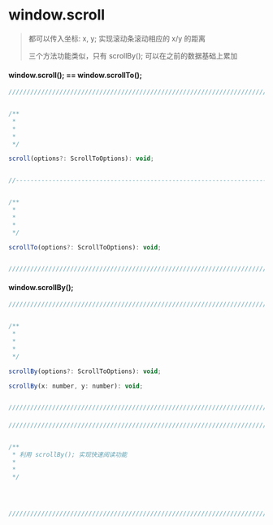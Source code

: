 # window.scroll

> 都可以传入坐标: x, y; 实现滚动条滚动相应的 x/y 的距离 
> 
> 三个方法功能类似，只有 scrollBy(); 可以在之前的数据基础上累加

#### window.scroll(); == window.scrollTo();


``` javascript
///////////////////////////////////////////////////////////////////////////////////////////////////////////////////////


/**
 * 
 * 
 * 
 */

scroll(options?: ScrollToOptions): void;


//-------------------------------------------------------------------------------------------------------------------//


/**
 * 
 * 
 * 
 */

scrollTo(options?: ScrollToOptions): void;


///////////////////////////////////////////////////////////////////////////////////////////////////////////////////////
```

#### window.scrollBy();



``` javascript
///////////////////////////////////////////////////////////////////////////////////////////////////////////////////////


/**
 * 
 * 
 * 
 */

scrollBy(options?: ScrollToOptions): void;

scrollBy(x: number, y: number): void;


///////////////////////////////////////////////////////////////////////////////////////////////////////////////////////
```


#### 

``` javascript
///////////////////////////////////////////////////////////////////////////////////////////////////////////////////////


/**
 * 利用 scrollBy(); 实现快速阅读功能
 * 
 * 
 */
 



///////////////////////////////////////////////////////////////////////////////////////////////////////////////////////
```









